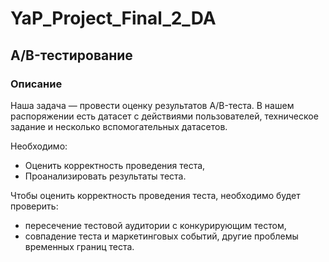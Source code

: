 # YaP_Project_Final_2_DA
## A/B-тестирование
### Описание
Наша задача — провести оценку результатов A/B-теста. В нашем распоряжении есть датасет с действиями пользователей, техническое задание и несколько вспомогательных датасетов.

Необходимо:

- Оценить корректность проведения теста,
- Проанализировать результаты теста.

Чтобы оценить корректность проведения теста, необходимо будет проверить:

- пересечение тестовой аудитории с конкурирующим тестом,
- совпадение теста и маркетинговых событий, другие проблемы временных границ теста.
